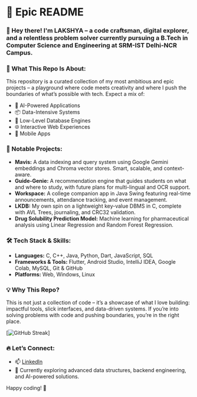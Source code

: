 # 🚀 Epic README

### 👋 Hey there! I'm LAKSHYA – a code craftsman, digital explorer, and a relentless problem solver currently pursuing a B.Tech in Computer Science and Engineering at SRM-IST Delhi-NCR Campus.

### 🎯 What This Repo Is About:

This repository is a curated collection of my most ambitious and epic projects – a playground where code meets creativity and where I push the boundaries of what’s possible with tech. Expect a mix of:

* 🚀 AI-Powered Applications
* 📦 Data-Intensive Systems
* 💾 Low-Level Database Engines
* 🌐 Interactive Web Experiences
* 📱 Mobile Apps

### 🌟 Notable Projects:

* **Mavis:** A data indexing and query system using Google Gemini embeddings and Chroma vector stores. Smart, scalable, and context-aware.
* **Guide-Genie:** A recommendation engine that guides students on what and where to study, with future plans for multi-lingual and OCR support.
* **Workspace:** A college companion app in Java Swing featuring real-time announcements, attendance tracking, and event management.
* **LKDB:** My own spin on a lightweight key-value DBMS in C, complete with AVL Trees, journaling, and CRC32 validation.
* **Drug Solubility Prediction Model:** Machine learning for pharmaceutical analysis using Linear Regression and Random Forest Regression.

### 🛠️ Tech Stack & Skills:

* **Languages:** C, C++, Java, Python, Dart, JavaScript, SQL
* **Frameworks & Tools:** Flutter, Android Studio, IntelliJ IDEA, Google Colab, MySQL, Git & GitHub
* **Platforms:** Web, Windows, Linux

### 💡 Why This Repo?

This is not just a collection of code – it’s a showcase of what I love building: impactful tools, slick interfaces, and data-driven systems. If you’re into solving problems with code and pushing boundaries, you’re in the right place.

[![GitHub Streak](https://nirzak-streak-stats.vercel.app/?user=lkhanna1505)]

### 🔥 Let’s Connect:

* 📫 [LinkedIn](https://www.linkedin.com/in/lkhanna1505)
* 🌱 Currently exploring advanced data structures, backend engineering, and AI-powered solutions.

Happy coding! 🚀
